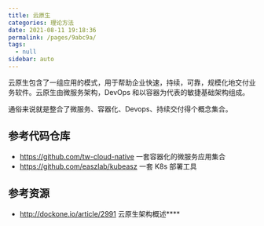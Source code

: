 ```yaml
---
title: 云原生
categories: 理论方法
date: 2021-08-11 19:18:36
permalink: /pages/9abc9a/
tags: 
  - null
sidebar: auto
---
```


云原生包含了一组应用的模式，用于帮助企业快速，持续，可靠，规模化地交付业务软件。云原生由微服务架构，DevOps 和以容器为代表的敏捷基础架构组成。

通俗来说就是整合了微服务、容器化、Devops、持续交付得个概念集合。

## 参考代码仓库

- https://github.com/tw-cloud-native 一套容器化的微服务应用集合
- https://github.com/easzlab/kubeasz 一套 K8s 部署工具

## 参考资源

- http://dockone.io/article/2991  云原生架构概述****
